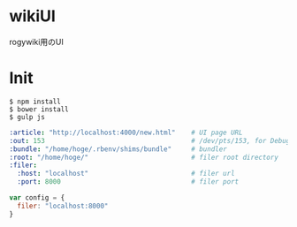 # wikiUI
rogywiki用のUI

# Init
```
$ npm install
$ bower install
$ gulp js
```

```yaml:servers/servers.yaml
:article: "http://localhost:4000/new.html"    # UI page URL
:out: 153                                     # /dev/pts/153, for Debug
:bundle: "/home/hoge/.rbenv/shims/bundle"     # bundler
:root: "/home/hoge/"                          # filer root directory
:filer:
  :host: "localhost"                          # filer url
  :port: 8000                                 # filer port
```

```javascript:js/config.js
var config = {
  filer: "localhost:8000"
}
```
